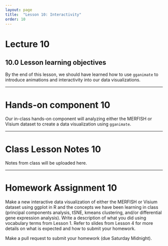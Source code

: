 ```yaml
---
layout: page
title:  "Lesson 10: Interactivity"
order: 10
---
```


# Lecture 10

## 10.0 Lesson learning objectives

By the end of this lesson, we should have learned how to use `gganimate` to introduce animations and interactivity into our data visualizations.

---

# Hands-on component 10

Our in-class hands-on component will analyzing either the MERFISH or Visium dataset to create a data visualization using `gganimate`. 

---

# Class Lesson Notes 10

Notes from class will be uploaded here.

---

# Homework Assignment 10

Make a new interactive data visualization of either the MERFISH or Visium dataset using ggplot in R and the concepts we have been learning in class (principal components analysis, tSNE, kmeans clustering, and/or differential gene expression analysis). Write a description of what you did using vocabulary terms from Lesson 1. Refer to slides from Lesson 4 for more details on what is expected and how to submit your homework.

Make a pull request to submit your homework (due Saturday Midnight).
